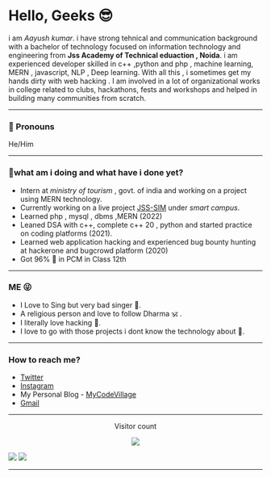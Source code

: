 <h1>Hello, Geeks 😎</h1>
<p>i am <i>Aayush kumar</i>. i have strong tehnical and communication background with a bachelor of technology focused on information technology and engineering from 
<strong>Jss Academy of Technical eduaction , Noida</strong>. i am experienced developer skilled in c++ ,python and php , machine learning, MERN , javascript, NLP , Deep learning.
With all this , i sometimes get my hands dirty with web hacking .  I am involved in a lot of organizational works in college related to clubs, hackathons,
fests and workshops and helped in building many communities from scratch.</p>
<p></p>
<hr>
<p></p>
<h3>🥱 Pronouns</h3>
 
 He/Him
 <p></p>
<hr>
<p></p>
 <h3>👻what am i doing and what have i done yet?</h3>
 <ul>
 <li>Intern at <i>ministry of tourism</i> , govt. of india and working on a project using MERN technology.</li>
 <li>Currently working on a live project <a href= "https://github.com/yashgupta1109/JSS-SIM2">JSS-SIM</a> under <em>smart campus</em>.</li>
 <li>Learned php , mysql , dbms ,MERN (2022)</li>
 <li>Leaned DSA  with c++, complete c++ 20  , python and started practice on coding platforms (2021). </li>
 <li>Learned web application hacking and experienced bug bounty hunting at hackerone and bugcrowd platform (2020)</li>
 <li>Got 96% 🤪 in PCM in Class 12th </li>
 </ul>
 <p></p>
<hr>
<p></p>
 <h3>ME 😜</h3>
 <ul>
 <li> I Love to Sing but very bad singer 🥹.</li>
 <li>A religious person and love to follow Dharma 🕉️ . </li>
 <li>I literally love hacking 🫣.</li>
 <!--<li>I love technology so much that I always want to explore every single technology but i know i can't.<li> -->
 <li>I love to go with those projects i dont know the technology about 🤣. </li>
 </ul>
 <p></p>
<hr>
<p></p>
 <h3>How to reach me?</h3>
 <ul>
 <li> <a href="https://twitter.com/sarraayush">Twitter</a></li>
<li> <a href = "https://instagram.com/sarr_aayush">Instagram</a></li>
<li>My Personal Blog - <a href= "https://mycodevillage.blogspot.com">MyCodeVillage</a></li>
<li><a href="mailto:aayushkumar17052002@gmail.com">Gmail</a></li>
 </ul>
 <p></p>
<hr>
<p></p>
 <!--[![GitHub Streak](http://github-readme-streak-stats.herokuapp.com?user=sarraayush&theme=dark)](https://git.io/streak-stats) -->
 <p align="center">Visitor count</p>
 <p align="center"><img src="https://profile-counter.glitch.me/Sarraayush/count.svg" style="max-width: 100%;"></p>
 <p></p>
 <div><span align="left"><img src="https://github-readme-stats.vercel.app/api?username=sarraayush&amp;show_icons=true&amp;theme=gotham" style="max-width: 100%;"></span><span>   </span><span align="right"><a href="https://git.io/streak-stats"><img src="https://streak-stats.demolab.com?user=sarraayush"/></a></span></div>
 <p></p>
<hr>
<p></p>
 

